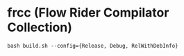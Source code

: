 # frcc (Flow Rider Compilator Collection)

`bash build.sh --config={Release, Debug, RelWithDebInfo}`